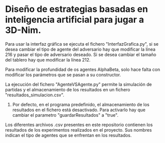 # Diseño de estrategias basadas en inteligencia artificial para jugar a 3D-Nim.

Para usar la interfaz gráfica se ejecuta el fichero "InterfazGrafica.py", si se desea cambiar el tipo de agente del adversario hay que modificar la línea 216 y pasar el tipo de adversario deseado. Si se desea cambiar el tamaño del tablero hay que modificar la línea 212.

Para modificar la profundidad de os agentes AlphaBeta, solo hace falta con modificar los parámetros que se pasan a su constructor.

La ejecución del fichero "AgenteVSAgente.py" permite la simulación de partidas y el almacenamiento de los resultados en un fichero "resultados_simulacion.csv".

1. Por defecto, en el programa predefinido, el almacenamiento de los resultados en el fichero está desactivado. Para activarlo hay que cambiar el parametro "guardarResultados" a "true".

Los diferentes archivos .csv presentes en este repositorio contienen los resultados de los experimentos realizados en el proyecto. Sus nombres indican el tipo de agentes que se enfrentan en los resultados.
